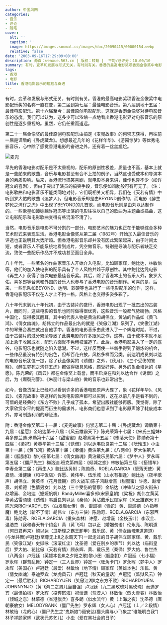 ```yaml
---
author: 中国风网
categories:
- 音乐
- 评论
- 随笔
cover:
  alt: ''
  caption: ''
  image: https://images.soomal.cc/images/doc/20090415/00000154.webp
  relative: false
date: '2003-09-16T17:29:09+08:00'
description: 源自：wenxue.563.cn | 版权：转载 |  平均/总评分：10.00/10
summary: 有时，变革和发展与形式无关，有时则有关。香港的最高电影奖项香港金像奖中电影配乐奖的名称一直在变，第二届到第七届：最佳电影音乐。第八届到地十五届：最佳电影配乐。第十六届至今：最佳原创电影配乐，这就是香港金像奖对待电影音乐的态度。我们可以认为，这多少可以浓缩一点地看出香港电影界对电影音乐的原创性是逐步重视的。虽然，它仍任重而道远
tags:
- 香港
- 电影
title: 香港电影音乐的尴尬与奋进
---
```


有时，变革和发展与形式无关，有时则有关。香港的最高电影奖项香港金像奖中电影配乐奖的名称一直在变，第二届到第七届：最佳电影音乐。第八届到地十五届：最佳电影配乐。第十六届至今：最佳原创电影配乐，这就是香港金像奖对待电影音乐的态度。我们可以认为，这多少可以浓缩一点地看出香港电影界对电影音乐的原创性是逐步重视的。虽然，它仍任重而道远。



第二十一届金像奖的最佳原创电影配乐由搞定《麦兜故事》的何崇志获得，再往前一届是谭盾的《卧虎藏龙》。想想最近几年的《花样年华》、《游园惊梦》等优秀电影音乐，心中除了感觉香港电影的奋进之外，还有着一丝丝尴尬。



![麦兜](https://images.soomal.cc/images/doc/20090415/00000154.webp)



早先的香港电影对配乐是不太重视的，配乐的原创性极差，质量也不高，基本上就是一些舶来的歌曲，音乐与电影甚至有合不上拍的例子，当然这也受成本和导演本身的素质影响。后来，香港流行搞笑喜剧，就电影本身来讲，佳作也算不少（如许冠文的喜剧），但由于突出了演员的搞笑手段，音乐便如鸡肋般可有可无了。（注：电影歌曲和电影音乐不能类同地对待，它们既相关又相异，我们在《天若有情》中听到罗大佑的歌曲《追梦人》，但电影音乐却是由BEYOND创作的，而电影《醉生梦死之湾仔之虎》中出现了BEYOND的几首歌，而电影音乐则是由刘以达制作的。一些歌星如谭咏麟许冠杰等出演的电影往往以自己的歌曲为主题曲或插曲，这让电影配乐和电影歌曲变得有些混淆不清了）。



当然，电影音乐是电影不可分割的一部分，电影艺术的魅力也正在于能够综合多种艺术形式来表现生活。香港电影金像奖从第二届（1982年）开始加入最佳音乐的评选也正说明其大势所趋。但香港电影音乐却并没有因此繁荣起来，由于时间太短，或者音乐人不能系统地看到成片，凭空做音乐，特别是导演与配乐者缺乏交流，致使一些配乐作品并不成功甚至面目全非。



八十年代，一些著名的作曲家音乐人开始介入电影，比如顾家辉，鲍比达，林敏怡等，他们的加入使电影的配乐具有了个人风格并趋于原创性。其中鲍比达凭电影《再生人》获得了首次电影最佳音乐奖。其后，除了香港本土的音乐人外，象罗大佑，喜多郎等台湾和外国的音乐人也参与了香港电影的音乐制作。可喜的是，后来，一些乐队如BEYOND、达明、软硬等也进行了一些电影配乐的创作，这样，香港电影配乐不仅在人才上不拘一格，风格上也变得多姿多彩了。



八十年代末到九十年代初，由于古装片的盛行，香港电影出现了一批杰出的古装片，而同时，这些电影的音乐也同时做得很优秀，这些音乐一般都气势磅勃，风格中国化，显得极其醒耳，其中的代表人物是黄沾和胡伟立，黄沾的作品如《黄飞鸿》、《倩女幽魂》，胡伟立的作品最出名的就是《笑傲江湖》系列了，《笑傲江湖》中的琴箫合奏曲就出自他手中。香港的电影音乐由此进入了一个辉煌时期。不过，由于古装片的过分繁荣导致了此类电影的许多跟风之作，这样，由于成本本就不足加上急于收回成本，配乐方面就不免粗枝滥造了。此后，香港电影进入了一定的底谷，电影配乐也就随之陷入低潮。不过，这样反而使一些新手得到了锻炼的机会，一些作品虽没有特别的出色，但却百花齐放，风格多样而另类。前达明成员刘以达的电影音乐犹值一提，除了获金像奖的《诱僧》之外，《秋月》、《三个受伤的警察》、《醉生梦死之湾仔五虎》都做得极具风格，颇受好评。另外的象金培达的《星愿》，陈光荣的《风云》都在金像奖上载誉，而韦启良在和刘以达合作《诱僧》之后，为《爆裂刑警》、《朱丽叶与梁山伯》做的音乐也非常出色。



如今，音像货架上已经可以看到许多的香港电影原声大碟了，象《花样年华》、《风云》、《麦兜故事》等这样的优秀电影原声都可以买到，这在以前几乎是看不到的，可惜的是经典的《东方不败》几乎成了孤本，希望出版社能够再版。我觉得，除了大家欣赏水平的提高而衍生的需求外，电影商们也意识到了电影原声除了耗废成本外，亦可制造利润的辩证法。



附：香港金像奖第二十一届：《麦兜故事》何崇志第二十届：《卧虎藏龙》谭盾第十九届：《星愿》金培达第十八届：《风云雄霸天下》陈光荣第十七届：《宋氏三姐妹》喜多郎兰迪.米勒第十六届：《甜蜜蜜》赵增熹第十五届：《堕落天使》陈勋奇第十四届：《梁祝》黄英华第十三届：《诱僧》刘以达韦启良第十二届：《阮玲玉》小虫第十一届；《黄飞鸿》黄沾第十届：《秦俑》黄沾第九届：《八两金》罗大佑第八届：《胭脂扣》黎小田第七届：《倩女幽魂》黄沾戴乐民第六届：《梦中人》罗永晖第五届：《僵尸先生》梅洛迪.班克第四届：《倾城之恋》林敏怡第三届：《搭错车》李寿全第二届：《再生人》鲍比达另附；陈勋奇、ROELA.GARCIA（堕落天使）黄嘉倩、潘健康（和平饭店）许愿、黄伟年、伍乐城（山水有相逢）鲍比达（夜半歌声）胡伟立、黄英华（花月佳期）(烈火战车)陈子鸿赵增熹（甜蜜蜜）许愿、赵增熹、刘祖德（色情男女）刘以达（三个受伤的警察）金培达（冲锋队之怒火街头）赵增熹、金培达（嬷嬷帆帆）RandyMiller喜多郎(宋家皇朝)《梁祝》胡伟立黄英华黄沾雷颂德《诱僧》韦启良刘以达《秦俑〉黄沾戴乐民顾家辉〈风云雄霸天下〉陈光荣RICHARDYUEN（白发魔女传）黄、雷颂德（青蛇）黄、雷颂德（六指琴魔）鲍比达（新不了情）胡伟立（东方三侠）陈勋奇、ROELA.GARCIA（东邪西毒）陈勋奇、ROELA.GARCIA（重庆森林）许愿、赵增熹（金枝玉叶）李汉金、温浩杰（我和春天有个约会）黄（黄飞鸿）包以正（婚姻勿语）伦永亮、陈明道（何日君再来）鲍以达（卫斯理之霸王卸甲）戴乐民、黄（倩女幽魂Ⅲ道道道）(与龙共舞)卢冠廷(至尊无上Ⅱ之永霸天下)一起走过的日子胡伟立顾家辉、黄、戴乐民（笑傲江湖）史撷咏（滚滚红尘）沈圣德（爱在别乡的季节）刘以达（庙街皇后）罗大佑、花比傲（天若有情）顾永辉、黄、戴乐民（秦俑）罗大佑、鲁世杰（八两金）卢冠廷（英雄本色Ⅲ之夕阳之歌)黎小田（胭脂扣）卢冠廷（七小福）罗永晖（群莺乱舞）钟定一（三人世界）钟定一（旺角卡门）罗永晖（梦中人）罗永晖（美国心）卢冠廷（最爱）林敏怡（地下情）顾家辉（英雄本色）乐民、黄（倩女幽魂）泰迪罗宾（龙虎风云）卢冠廷（秋天的童话）卢冠廷（监狱风云）钟定一（最后胜利）RICHARDYUEN（笑傲江湖Ⅱ之东方不败）RICHARDYUEN、JOHNNYNJO（黄飞鸿二之男儿当自强）卢冠廷（九二黑玫瑰对黑玫瑰）泰迪罗宾（最佳拍档）罗永辉（投奔怒海）祝恒谦（荒漠人）林敏怡（烈火青春）林敏怡（倾城之恋）林慕德（省港旗兵）喜多朗（似水流年）黄（上海之夜）沈圣德（唐朝豪放女）MELODYBANK（僵尸先生）罗永辉（女人心）卢冠廷（１／２段情）林敏怡（龙的心）(僵尸先生之“鬼新娘”)聂安达(猫头鹰与小飞象之“谁能明白我”)林子祥顾家辉（武状元苏乞儿）小虫（爱在黑社会的日子）